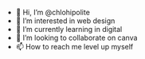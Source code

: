 - 👋 Hi, I’m @chlohipolite
- 👀 I’m interested in web design
- 🌱 I’m currently learning in digital
- 💞️ I’m looking to collaborate on canva
- 📫 How to reach me level up myself

<!---
chlohipolite/chlohipolite is a ✨ special ✨ repository because its `README.md` (this file) appears on your GitHub profile.
You can click the Preview link to take a look at your changes.
--->
